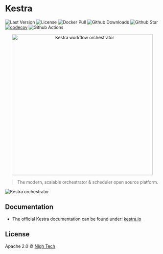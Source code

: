 
# Kestra
![Last Version](https://img.shields.io/github/tag-pre/kestra-io/kestra.svg)
![License](https://img.shields.io/github/license/kestra-io/kestra)
![Docker Pull](https://img.shields.io/docker/pulls/kestra/kestra.svg)
![Github Downloads](https://img.shields.io/github/downloads/kestra-io/kestra/total)
![Github Star](https://img.shields.io/github/stars/kestra-io/kestra.svg)
[![codecov](https://codecov.io/gh/kestra-io/kestra/branch/develop/graph/badge.svg?token=It6L7BTaWK)](https://codecov.io/gh/kestra-io/kestra)
![Github Actions](https://github.com/kestra-io/kestra/workflows/Main/badge.svg?branch=master)


<p align="center">
  <img width="460" src="https://kestra.io/logo.svg"  alt="Kestra workflow orchestrator" />
</p>

> The modern, scalable orchestrator & scheduler open source platform.

![Kestra orchestrator](https://kestra.io/ui.gif)

## Documentation
* The official Kestra documentation can be found under: [kestra.io](https://kestra.io)

## License
Apache 2.0 © [Nigh Tech](https://nigh.tech)
